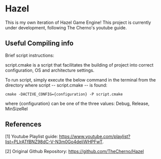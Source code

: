 # Hazel
This is my own iteration of Hazel Game Engine! This project is currently under development, following The Cherno's youtube guide.


## Useful Compiling info
Brief script instructions:

script.cmake is a script that facilitates the building of project into correct configuration, OS and architecture settings.

To run script, simply execute the below command in the terminal from the directory where script -- script.cmake -- is found:

```
cmake -DACTIVE_CONFIG={configuration} -P script.cmake
```

where {configuration} can be one of the three values: Debug, Release, MinSizeRel


## References
[1] Youtube Playlist guide: https://www.youtube.com/playlist?list=PLlrATfBNZ98dC-V-N3m0Go4deliWHPFwT.

[2] Original Github Repository: https://github.com/TheCherno/Hazel

